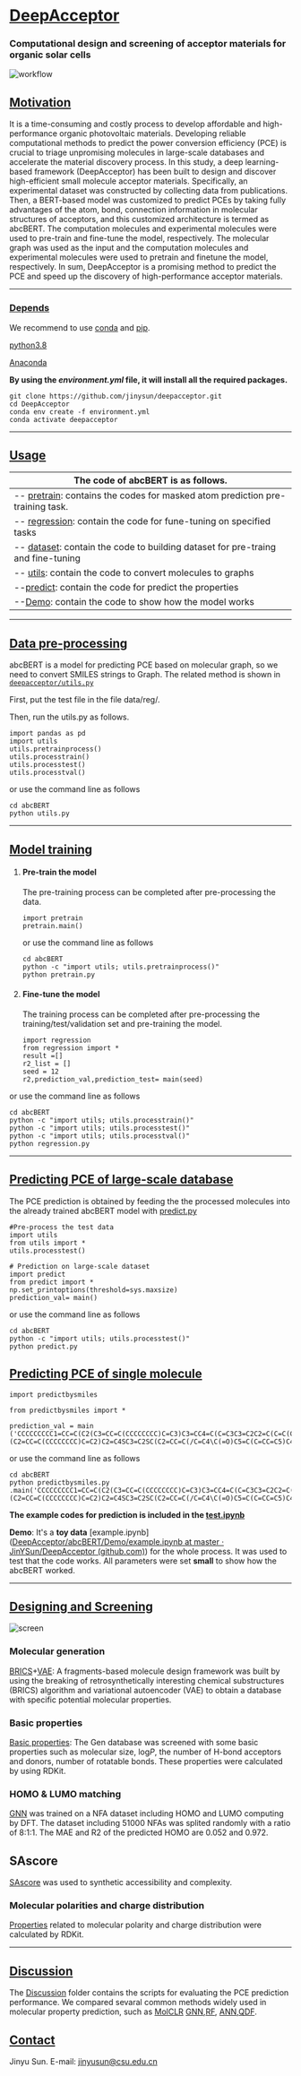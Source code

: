 # <u>DeepAcceptor</u>

### **Computational design and screening of acceptor materials for organic solar cells**

![workflow](workflow.jpg)

## <u>Motivation</u>

It is a time-consuming and costly process to develop affordable and high-performance organic photovoltaic materials. Developing reliable computational methods to predict the power conversion efficiency (PCE) is crucial to triage unpromising molecules in large-scale databases and accelerate the material discovery process. In this study, a deep learning-based framework (DeepAcceptor) has been built to design and discover high-efficient small molecule acceptor materials. Specifically, an experimental dataset was constructed by collecting data from publications. Then, a BERT-based model was customized to predict PCEs by taking fully advantages of the atom, bond, connection information in molecular structures of acceptors, and this customized architecture is termed as abcBERT. The computation molecules and experimental molecules were used to pre-train and fine-tune the model, respectively. The molecular graph was used as the input and the computation molecules and experimental molecules were used to pretrain and finetune the model, respectively. In sum, DeepAcceptor is a promising method to predict the PCE and speed up the discovery of high-performance acceptor materials.

------



### <u>Depends</u>

We recommend to use [conda](https://conda.io/docs/user-guide/install/download.html) and [pip](https://pypi.org/project/pip/).

[python3.8](https://www.python.org/download) 		

[Anaconda](https://www.anaconda.com/)

**By using the *environment.yml* file, it will install all the required packages.**

```
git clone https://github.com/jinysun/deepacceptor.git
cd DeepAcceptor
conda env create -f environment.yml
conda activate deepacceptor
```

------

## <u>Usage</u>

| The code of abcBERT is as follows.                           |
| ------------------------------------------------------------ |
| -- [pretrain](https://github.com/JinYSun/DeepAcceptor/blob/master/abcBERT/pretrain.py): contains the codes for masked atom prediction pre-training task. |
| -- [regression](https://github.com/JinYSun/DeepAcceptor/blob/master/abcBERT/regression.py): contain the code for fune-tuning on specified tasks |
| -- [dataset](https://github.com/JinYSun/DeepAcceptor/blob/master/abcBERT/dataset.py): contain the code to building dataset for pre-traing and fine-tuning |
| -- [utils](https://github.com/JinYSun/DeepAcceptor/blob/master/abcBERT/utils.py): contain the code to convert molecules to graphs |
| --[predict](https://github.com/JinYSun/DeepAcceptor/blob/master/abcBERT/predict.py): contain the code for predict the properties |
| --[Demo](https://github.com/JinYSun/DeepAcceptor/tree/master/abcBERT/Demo):  contain the code to show how the model works |

------



## <u>Data pre-processing</u>

abcBERT is a model for predicting PCE based on molecular graph,  so we need to convert SMILES strings to Graph. The related method is  shown in [`deepacceptor/utils.py`](https://github.com/JinYSun/DeepAcceptor/blob/master/abcBERT/utils.py)

First, put the test file in the file data/reg/.

Then, run the utils.py as follows.

    import pandas as pd 
    import utils 
    utils.pretrainprocess()
    utils.processtrain()
    utils.processtest()
    utils.processtval()

or use the command line as follows

```
cd abcBERT
python utils.py
```

------



## <u>Model training</u>

1. #### Pre-train the model

   The pre-training process can be completed after pre-processing the data.

   ```
   import pretrain
   pretrain.main()
   ```

   or use the command line as follows

   ```
   cd abcBERT
   python -c "import utils; utils.pretrainprocess()"
   python pretrain.py
   ```

   

2. #### Fine-tune the model

   The training process can be completed after pre-processing the training/test/validation set and pre-training the model.
   
       
       import regression
       from regression import *
       result =[]
       r2_list = []
       seed = 12
       r2,prediction_val,prediction_test= main(seed)

or use the command line as follows

```
cd abcBERT
python -c "import utils; utils.processtrain()"
python -c "import utils; utils.processtest()"
python -c "import utils; utils.processtval()"
python regression.py
```



------



## <u>Predicting PCE of large-scale database</u>

The PCE prediction is obtained by feeding the the processed molecules into the already trained abcBERT model with [predict.py](https://github.com/JinYSun/DeepAcceptor/blob/master/abcBERT/predict.py) 

    #Pre-process the test data
    import utils
    from utils import *
    utils.processtest()
    
    # Prediction on large-scale dataset
    import predict
    from predict import *
    np.set_printoptions(threshold=sys.maxsize)
    prediction_val= main()

or use the command line as follows

```
cd abcBERT
python -c "import utils; utils.processtest()"
python predict.py
```

## <u>Predicting PCE  of single molecule</u>

```
import predictbysmiles

from predictbysmiles import *

prediction_val = main ('CCCCCCCCC1=CC=C(C2(C3=CC=C(CCCCCCCC)C=C3)C3=CC4=C(C=C3C3=C2C2=C(C=C(C5=CC=C(/C=C6/C(=O)C7=C(C=CC=C7)C6=C(C#N)C#N)C6=NSN=C56)S2)S3)C(C2=CC=C(CCCCCCCC)C=C2)(C2=CC=C(CCCCCCCC)C=C2)C2=C4SC3=C2SC(C2=CC=C(/C=C4\C(=O)C5=C(C=CC=C5)C4=C(C#N)C#N)C4=NSN=C24)=C3)C=C1')
```

or use the command line as follows

```
cd abcBERT
python predictbysmiles.py  .main('CCCCCCCCC1=CC=C(C2(C3=CC=C(CCCCCCCC)C=C3)C3=CC4=C(C=C3C3=C2C2=C(C=C(C5=CC=C(/C=C6/C(=O)C7=C(C=CC=C7)C6=C(C#N)C#N)C6=NSN=C56)S2)S3)C(C2=CC=C(CCCCCCCC)C=C2)(C2=CC=C(CCCCCCCC)C=C2)C2=C4SC3=C2SC(C2=CC=C(/C=C4\C(=O)C5=C(C=CC=C5)C4=C(C#N)C#N)C4=NSN=C24)=C3)C=C1')
```



**The example codes for prediction is included in the [test.ipynb](https://github.com/JinYSun/DeepAcceptor/blob/master/abcBERT/test.ipynb)**

**Demo**: It's a **toy data**  [example.ipynb]([DeepAcceptor/abcBERT/Demo/example.ipynb at master · JinYSun/DeepAcceptor (github.com)](https://github.com/JinYSun/DeepAcceptor/blob/master/abcBERT/Demo/example.ipynb)) for the whole process. It was used to test that the code works. All parameters were set **small** to show how the abcBERT worked.

------



## <u>Designing and Screening</u>

![screen](screen/screen.jpg)

### Molecular generation

[BRICS](https://github.com/JinYSun/DeepAcceptor/blob/master/screen/general.py)+[VAE](https://github.com/JinYSun/DeepAcceptor/tree/master/screen/vae): A fragments-based molecule design framework was built by using the  breaking of retrosynthetically interesting chemical substructures  (BRICS) algorithm and variational autoencoder (VAE) to obtain a database with specific potential molecular properties. 

### Basic properties

[Basic properties](https://github.com/JinYSun/DeepAcceptor/blob/master/screen/properties.py): The Gen database was screened with some basic properties such as molecular size, log*P*, the number of H-bond acceptors and donors, number of rotatable bonds. These properties were calculated by using RDKit. 

### HOMO & LUMO matching

[GNN](https://github.com/JinYSun/DeepAcceptor/tree/master/screen/HOMO_LUMO) was trained on a NFA dataset including HOMO and LUMO  computing by DFT. The dataset including 51000 NFAs was splited randomly  with a ratio of 8:1:1. The MAE and R2 of the predicted HOMO are 0.052  and 0.972. 

## SAscore

[SAscore](https://github.com/JinYSun/DeepAcceptor/tree/master/screen/SAscore)  was used to synthetic accessibility and complexity. 

### **Molecular polarities and charge distribution**

[Properties](https://github.com/JinYSun/DeepAcceptor/blob/master/screen/properties.py) related to molecular polarity and charge distribution were calculated by RDKit. 

------



## <u>Discussion</u> 

The [Discussion](https://github.com/JinYSun/Deepacceptor/tree/main/discussion) folder contains the scripts for evaluating the PCE prediction performance.  We compared sevaral common methods widely used in molecular property prediction, such as [MolCLR](https://github.com/JinYSun/DeepAcceptor/blob/main/discussion/MolCLR.py) [GNN](https://github.com/JinYSun/DeepAcceptor/blob/main/discussion/GNN.py),[RF](https://github.com/JinYSun/DeepAcceptor/blob/main/discussion/RF.py), [ANN](https://github.com/JinYSun/Deepacceptor/blob/main/discussion/ANN.py),[QDF](https://github.com/JinYSun/DeepAcceptor/blob/main/discussion/QDF.py).

## <u>Contact</u>

Jinyu Sun. E-mail: [jinyusun@csu.edu.cn](mailto:jinyusun@csu.edu.cn)
